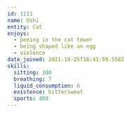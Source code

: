 ```yaml
---
id: 1111
name: Ushi
entity: Cat
enjoys:
  - peeing in the cat tower
  - being shaped like an egg
  - violence
date_joined: 2021-10-25T16:41:59.558Z
skills:
  sitting: 100
  breathing: 7
  liquid_consumption: 6
  existence: bittersweet
  sports: 400
---
```

